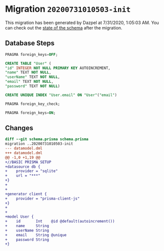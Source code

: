 # Migration `20200731010503-init`

This migration has been generated by Dazpel at 7/31/2020, 1:05:03 AM.
You can check out the [state of the schema](./schema.prisma) after the migration.

## Database Steps

```sql
PRAGMA foreign_keys=OFF;

CREATE TABLE "User" (
"id" INTEGER NOT NULL PRIMARY KEY AUTOINCREMENT,
"name" TEXT NOT NULL,
"userName" TEXT NOT NULL,
"email" TEXT NOT NULL,
"password" TEXT NOT NULL)

CREATE UNIQUE INDEX "User.email" ON "User"("email")

PRAGMA foreign_key_check;

PRAGMA foreign_keys=ON;
```

## Changes

```diff
diff --git schema.prisma schema.prisma
migration ..20200731010503-init
--- datamodel.dml
+++ datamodel.dml
@@ -1,0 +1,19 @@
+//BASIC PRISMA SETUP
+datasource db {
+    provider = "sqlite"
+    url = "***"
+}
+
+
+generator client {
+    provider = "prisma-client-js"
+}
+
+
+model User {
+    id       Int    @id @default(autoincrement())
+    name     String
+    userName String
+    email    String @unique
+    password String
+}
```


